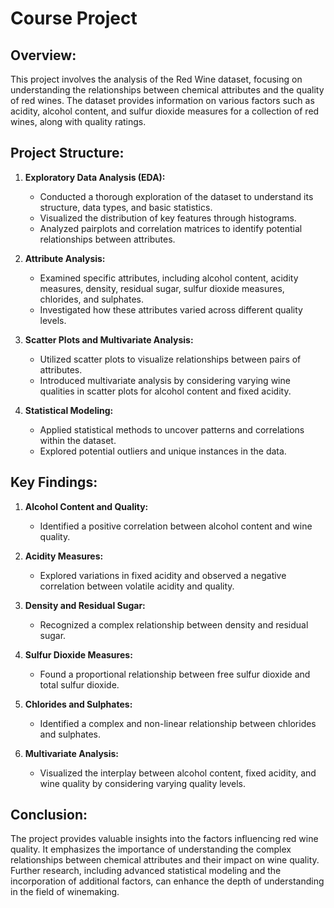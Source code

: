 # Course Project

## Overview:

This project involves the analysis of the Red Wine dataset, focusing on understanding the relationships between chemical attributes and the quality of red wines. The dataset provides information on various factors such as acidity, alcohol content, and sulfur dioxide measures for a collection of red wines, along with quality ratings.

## Project Structure:

1. **Exploratory Data Analysis (EDA):**
   - Conducted a thorough exploration of the dataset to understand its structure, data types, and basic statistics.
   - Visualized the distribution of key features through histograms.
   - Analyzed pairplots and correlation matrices to identify potential relationships between attributes.

2. **Attribute Analysis:**
   - Examined specific attributes, including alcohol content, acidity measures, density, residual sugar, sulfur dioxide measures, chlorides, and sulphates.
   - Investigated how these attributes varied across different quality levels.

3. **Scatter Plots and Multivariate Analysis:**
   - Utilized scatter plots to visualize relationships between pairs of attributes.
   - Introduced multivariate analysis by considering varying wine qualities in scatter plots for alcohol content and fixed acidity.

4. **Statistical Modeling:**
   - Applied statistical methods to uncover patterns and correlations within the dataset.
   - Explored potential outliers and unique instances in the data.

## Key Findings:

1. **Alcohol Content and Quality:**
   - Identified a positive correlation between alcohol content and wine quality.

2. **Acidity Measures:**
   - Explored variations in fixed acidity and observed a negative correlation between volatile acidity and quality.

3. **Density and Residual Sugar:**
   - Recognized a complex relationship between density and residual sugar.

4. **Sulfur Dioxide Measures:**
   - Found a proportional relationship between free sulfur dioxide and total sulfur dioxide.

5. **Chlorides and Sulphates:**
   - Identified a complex and non-linear relationship between chlorides and sulphates.

6. **Multivariate Analysis:**
   - Visualized the interplay between alcohol content, fixed acidity, and wine quality by considering varying quality levels.

## Conclusion:

The project provides valuable insights into the factors influencing red wine quality. It emphasizes the importance of understanding the complex relationships between chemical attributes and their impact on wine quality. Further research, including advanced statistical modeling and the incorporation of additional factors, can enhance the depth of understanding in the field of winemaking.